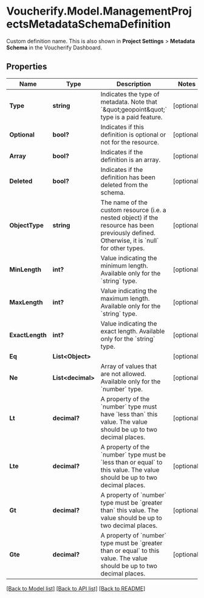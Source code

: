 # Voucherify.Model.ManagementProjectsMetadataSchemaDefinition
Custom definition name. This is also shown in **Project Settings** > **Metadata Schema** in the Voucherify Dashboard.

## Properties

Name | Type | Description | Notes
------------ | ------------- | ------------- | -------------
**Type** | **string** | Indicates the type of metadata. Note that &#x60;\&quot;geopoint\&quot;&#x60; type is a paid feature. | [optional] 
**Optional** | **bool?** | Indicates if this definition is optional or not for the resource. | [optional] 
**Array** | **bool?** | Indicates if the definition is an array. | [optional] 
**Deleted** | **bool?** | Indicates if the definition has been deleted from the schema. | [optional] 
**ObjectType** | **string** | The name of the custom resource (i.e. a nested object) if the resource has been previously defined. Otherwise, it is &#x60;null&#x60; for other types. | [optional] 
**MinLength** | **int?** | Value indicating the minimum length. Available only for the &#x60;string&#x60; type. | [optional] 
**MaxLength** | **int?** | Value indicating the maximum length. Available only for the &#x60;string&#x60; type. | [optional] 
**ExactLength** | **int?** | Value indicating the exact length. Available only for the &#x60;string&#x60; type. | [optional] 
**Eq** | **List&lt;Object&gt;** |  | [optional] 
**Ne** | **List&lt;decimal&gt;** | Array of values that are not allowed. Available only for the &#x60;number&#x60; type. | [optional] 
**Lt** | **decimal?** | A property of the &#x60;number&#x60; type must have &#x60;less than&#x60; this value. The value should be up to two decimal places. | [optional] 
**Lte** | **decimal?** | A property of the &#x60;number&#x60; type must be &#x60;less than or equal&#x60; to this value. The value should be up to two decimal places. | [optional] 
**Gt** | **decimal?** | A property of &#x60;number&#x60; type must be &#x60;greater than&#x60; this value. The value should be up to two decimal places. | [optional] 
**Gte** | **decimal?** | A property of &#x60;number&#x60; type must be &#x60;greater than or equal&#x60; to this value. The value should be up to two decimal places. | [optional] 

[[Back to Model list]](../README.md#documentation-for-models) [[Back to API list]](../README.md#documentation-for-api-endpoints) [[Back to README]](../README.md)

